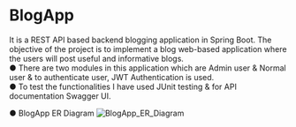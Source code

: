 # BlogApp
It is a REST API based backend blogging application in Spring Boot. The objective of the project is to implement a blog web-based application where the users will post useful and informative blogs.                                                                                        
● There are two modules in this application which are Admin user & Normal user & to authenticate user, JWT Authentication is used.  
● To test the functionalities I have used JUnit testing & for API documentation Swagger UI.

● BlogApp ER Diagram
![BlogApp_ER_Diagram](https://user-images.githubusercontent.com/106290237/210787665-b0873b53-070f-4c21-a6d0-4ce945810260.png)
